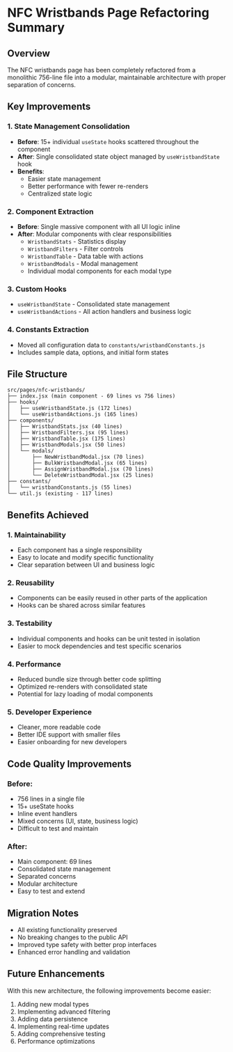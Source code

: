 # NFC Wristbands Page Refactoring Summary

## Overview
The NFC wristbands page has been completely refactored from a monolithic 756-line file into a modular, maintainable architecture with proper separation of concerns.

## Key Improvements

### 1. State Management Consolidation
- **Before**: 15+ individual `useState` hooks scattered throughout the component
- **After**: Single consolidated state object managed by `useWristbandState` hook
- **Benefits**: 
  - Easier state management
  - Better performance with fewer re-renders
  - Centralized state logic

### 2. Component Extraction
- **Before**: Single massive component with all UI logic inline
- **After**: Modular components with clear responsibilities
  - `WristbandStats` - Statistics display
  - `WristbandFilters` - Filter controls
  - `WristbandTable` - Data table with actions
  - `WristbandModals` - Modal management
  - Individual modal components for each modal type

### 3. Custom Hooks
- `useWristbandState` - Consolidated state management
- `useWristbandActions` - All action handlers and business logic

### 4. Constants Extraction
- Moved all configuration data to `constants/wristbandConstants.js`
- Includes sample data, options, and initial form states

## File Structure

```
src/pages/nfc-wristbands/
├── index.jsx (main component - 69 lines vs 756 lines)
├── hooks/
│   ├── useWristbandState.js (172 lines)
│   └── useWristbandActions.js (165 lines)
├── components/
│   ├── WristbandStats.jsx (40 lines)
│   ├── WristbandFilters.jsx (95 lines)
│   ├── WristbandTable.jsx (175 lines)
│   ├── WristbandModals.jsx (50 lines)
│   └── modals/
│       ├── NewWristbandModal.jsx (70 lines)
│       ├── BulkWristbandModal.jsx (65 lines)
│       ├── AssignWristbandModal.jsx (70 lines)
│       └── DeleteWristbandModal.jsx (25 lines)
├── constants/
│   └── wristbandConstants.js (55 lines)
└── util.js (existing - 117 lines)
```

## Benefits Achieved

### 1. Maintainability
- Each component has a single responsibility
- Easy to locate and modify specific functionality
- Clear separation between UI and business logic

### 2. Reusability
- Components can be easily reused in other parts of the application
- Hooks can be shared across similar features

### 3. Testability
- Individual components and hooks can be unit tested in isolation
- Easier to mock dependencies and test specific scenarios

### 4. Performance
- Reduced bundle size through better code splitting
- Optimized re-renders with consolidated state
- Potential for lazy loading of modal components

### 5. Developer Experience
- Cleaner, more readable code
- Better IDE support with smaller files
- Easier onboarding for new developers

## Code Quality Improvements

### Before:
- 756 lines in a single file
- 15+ useState hooks
- Inline event handlers
- Mixed concerns (UI, state, business logic)
- Difficult to test and maintain

### After:
- Main component: 69 lines
- Consolidated state management
- Separated concerns
- Modular architecture
- Easy to test and extend

## Migration Notes
- All existing functionality preserved
- No breaking changes to the public API
- Improved type safety with better prop interfaces
- Enhanced error handling and validation

## Future Enhancements
With this new architecture, the following improvements become easier:
1. Adding new modal types
2. Implementing advanced filtering
3. Adding data persistence
4. Implementing real-time updates
5. Adding comprehensive testing
6. Performance optimizations
